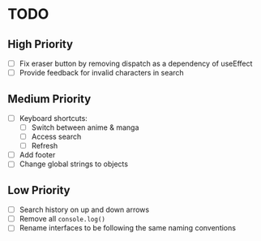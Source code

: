 # TODO

## High Priority

- [ ] Fix eraser button by removing dispatch as a dependency of useEffect
- [ ] Provide feedback for invalid characters in search

## Medium Priority

- [ ] Keyboard shortcuts:
  - [ ] Switch between anime & manga
  - [ ] Access search
  - [ ] Refresh
- [ ] Add footer
- [ ] Change global strings to objects

## Low Priority

- [ ] Search history on up and down arrows
- [ ] Remove all `console.log()`
- [ ] Rename interfaces to be following the same naming conventions
